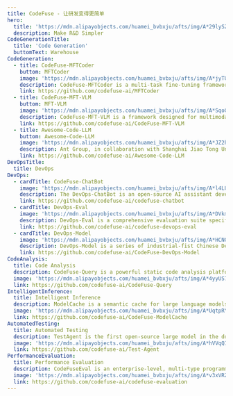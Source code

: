 ```yaml
---
title: CodeFuse - 让研发变得更简单
hero:
  title: 'https://mdn.alipayobjects.com/huamei_bvbxju/afts/img/A*29lySZry1NwAAAAAAAAAAAAADlHYAQ/original'
  description: Make R&D Simpler
CodeGenerationTitle:
  title: 'Code Generation'
  buttomText: Warehouse
CodeGeneration:
  - title: CodeFuse-MFTCoder
    buttom: MFTCoder
    image: 'https://mdn.alipayobjects.com/huamei_bvbxju/afts/img/A*jyTURIgXb4EAAAAAAAAAAAAADlHYAQ/original'
    description: CodeFuse-MFTCoder is a multi-task fine-tuning framework designed to enhance the multi-task capabilities of Large Language Models, especially on Code-LLMs. Unlike traditional single-task fine-tuning, it can handle multiple tasks simultaneously, balancing the differences in data volume, difficulty, and convergence speed among various tasks by combining diverse loss functions. This approach increases fine-tuning efficiency and performance. Additionally, the framework incorporates efficient training optimization techniques and supports almost all well-known open-source models. Moreover it ranked first on the BigCode Leaderboard for its MFT performance of CodeFuse-Deepseek model.
    link: https://github.com/codefuse-ai/MFTCoder
  - title: CodeFuse-MFT-VLM
    buttom: MFT-VLM
    image: 'https://mdn.alipayobjects.com/huamei_bvbxju/afts/img/A*SqoGS7hUQowAAAAAAAAAAAAADlHYAQ/original'
    description: CodeFuse-MFT-VLM is a framework designed for multimodal large language models, aimed at compatibility and adaptation across various visual and linguistic models to support different types of tasks. It integrates a multitude of visual encoders such as the CLIP series, and language models like the Vicuna and LLAMA series, offering flexible configuration options. This allows users to freely combine different models using VL-MFTCoder, thereby simplifying the development and application process for multimodal tasks.
    link: https://github.com/codefuse-ai/CodeFuse-MFT-VLM
  - title: Awesome-Code-LLM
    buttom: Awesome-Code-LLM
    image: 'https://mdn.alipayobjects.com/huamei_bvbxju/afts/img/A*JZ2hTZwpRhIAAAAAAAAAAAAADlHYAQ/original'
    description: Ant Group, in collaboration with Shanghai Jiao Tong University, has released a 110-page comprehensive review of large code models, covering more than 50 models, 30 downstream tasks, and 800 reference papers. This review provides a holistic summary of the latest progress and challenges in the application of large language models to code-related tasks.
    link: https://github.com/codefuse-ai/Awesome-Code-LLM
DevOpsTitle:
  title: DevOps
DevOps:
  - cardTitle: CodeFuse-ChatBot
    image: 'https://mdn.alipayobjects.com/huamei_bvbxju/afts/img/A*l4LUSpeo7GMAAAAAAAAAAAAADlHYAQ/original'
    description: The DevOps-ChatBot is an open-source AI assistant developed by the Ant CodeFuse team, dedicated to simplifying and optimizing various aspects of the software development lifecycle.
    link: https://github.com/codefuse-ai/codefuse-chatbot
  - cardTitle: DevOps-Eval
    image: 'https://mdn.alipayobjects.com/huamei_bvbxju/afts/img/A*DVkmS5rN2iEAAAAAAAAAAAAADlHYAQ/original'
    description: DevOps-Eval is a comprehensive evaluation suite specifically designed for foundation models in the DevOps field. We hope DevOps-Eval could help developers, especially in the DevOps field, track the progress and analyze the important strengths/shortcomings of their models.
    link: https://github.com/codefuse-ai/codefuse-devops-eval
  - cardTitle: DevOps-Model
    image: 'https://mdn.alipayobjects.com/huamei_bvbxju/afts/img/A*HCNGRblECa4AAAAAAAAAAAAADlHYAQ/original'
    description: DevOps-Model is a series of industrial-fist Chinese DevOps large language models, mainly dedicated to exerting practical value in the field of DevOps. Currently, DevOps-Model can help engineers answer questions encountered in the all DevOps life cycle.
    link: https://github.com/codefuse-ai/CodeFuse-DevOps-Model
CodeAnalysis:
  title: Code Analysis
  description: CodeFuse-Query is a powerful static code analysis platform suitable for large-scale, complex codebase analysis scenarios. Its data-centric approach and high scalability give it a unique advantage in the modern software development environment.
  image: 'https://mdn.alipayobjects.com/huamei_bvbxju/afts/img/A*4yyUS7SkkS8AAAAAAAAAAAAADlHYAQ/original'
  link: https://github.com/codefuse-ai/CodeFuse-Query
IntelligentInference:
  title: Intelligent Inference
  description: ModelCache is a semantic cache for large language models (LLMs). By caching pre-generated model results, it reduces response time for similar requests and improves user experience.This project aims to optimize services by introducing a caching mechanism. It helps businesses and research institutions reduce the cost of inference deployment, improve model performance and efficiency, and provide scalable services for large models. Through open-source, we aim to share and exchange technologies related to large model semantic cache.
  image: 'https://mdn.alipayobjects.com/huamei_bvbxju/afts/img/A*UqtpRYRVqdEAAAAAAAAAAAAADlHYAQ/original'
  link: https://github.com/codefuse-ai/CodeFuse-ModelCache
AutomatedTesting:
  title: Automated Testing
  description: TestAgent is the first open-source large model in the domestic testing industry, which includes the most powerful 7B large model for testing domains, as well as an accompanying framework for rapid local model deployment and an engineered experience. TestAgent is designed to build an "intelligence agent" within the testing field, integrating large models with engineering technologies in the quality domain to promote generational upgrades in quality technology. We look forward to collaborating with community members to create innovative solutions in the testing field, to construct a 24-hour online testing assistant service, making testing as smooth as silk.
  image: 'https://mdn.alipayobjects.com/huamei_bvbxju/afts/img/A*hVVqQI7U5noAAAAAAAAAAAAADlHYAQ/original'
  link: https://github.com/codefuse-ai/Test-Agent
PerformanceEvaluation:
  title: Performance Evaluation
  description: CodeFuseEval is an enterprise-level, multi-type programming task evaluation benchmark developed on top of the open-source HumanEval-x, MBPP, and DS1000 benchmarks, integrated with the multi-task scenarios of the CodeFuse large model. It is designed for assessing the capabilities of large models in various tasks such as code completion, natural language code generation, test case generation, cross-language code translation, Chinese instruction-based code generation, code annotation explanation, bug detection/fixing, and code optimization. CodeFuseEval is built to closely reflect real-world business scenarios, and aims to create a multidimensional, diverse, and trustworthy evaluation benchmark for measuring large models' code generation capabilities.
  image: 'https://mdn.alipayobjects.com/huamei_bvbxju/afts/img/A*v3xVRZqhAfwAAAAAAAAAAAAADlHYAQ/original'
  link: https://github.com/codefuse-ai/codefuse-evaluation
---
```

